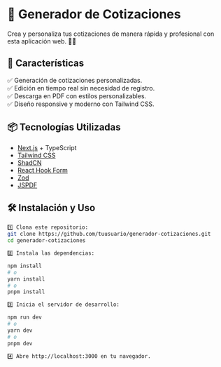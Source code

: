 # 📝 Generador de Cotizaciones

Crea y personaliza tus cotizaciones de manera rápida y profesional con esta aplicación web. 💼📄  

## 🚀 Características

✅ Generación de cotizaciones personalizadas.  
✅ Edición en tiempo real sin necesidad de registro.  
✅ Descarga en PDF con estilos personalizables.  
✅ Diseño responsive y moderno con Tailwind CSS.  

## 📦 Tecnologías Utilizadas

- [Next.js](https://nextjs.org) + TypeScript  
- [Tailwind CSS](https://tailwindcss.com)  
- [ShadCN](https://ui.shadcn.com)  
- [React Hook Form](https://react-hook-form.com)  
- [Zod](https://zod.dev)  
- [JSPDF](https://parall.ax/products/jspdf)  

## 🛠 Instalación y Uso

```bash
1️⃣ Clona este repositorio:  
git clone https://github.com/tuusuario/generador-cotizaciones.git
cd generador-cotizaciones

2️⃣ Instala las dependencias:

npm install
# o
yarn install
# o
pnpm install

3️⃣ Inicia el servidor de desarrollo:

npm run dev
# o
yarn dev
# o
pnpm dev

4️⃣ Abre http://localhost:3000 en tu navegador.